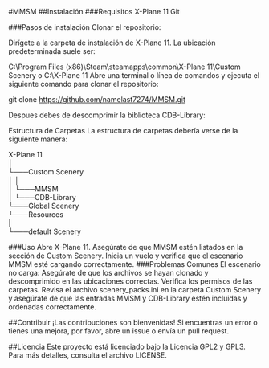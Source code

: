 #MMSM
##Instalación
###Requisitos
X-Plane 11
Git

###Pasos de instalación
Clonar el repositorio:

Dirígete a la carpeta de instalación de X-Plane 11. La ubicación predeterminada suele ser:

C:\Program Files (x86)\Steam\steamapps\common\X-Plane 11\Custom Scenery
o
C:\X-Plane 11
Abre una terminal o línea de comandos y ejecuta el siguiente comando para clonar el repositorio:

git clone https://github.com/namelast7274/MMSM.git

Despues debes de descomprimir la biblioteca CDB-Library:

Estructura de Carpetas
La estructura de carpetas debería verse de la siguiente manera:

X-Plane 11                        
│                                    
└───Custom Scenery                  
│    │                              
│    └───MMSM                        
│        └───CDB-Library                  
└───Global Scenery                  
└───Resources                        
      |                        
      └───default Scenery                  
                                          
###Uso
Abre X-Plane 11.
Asegúrate de que MMSM estén listados en la sección de Custom Scenery.
Inicia un vuelo y verifica que el escenario MMSM esté cargando correctamente.
###Problemas Comunes
El escenario no carga:
Asegúrate de que los archivos se hayan clonado y descomprimido en las ubicaciones correctas.
Verifica los permisos de las carpetas.
Revisa el archivo scenery_packs.ini en la carpeta Custom Scenery y asegúrate de que las entradas MMSM y CDB-Library estén incluidas y ordenadas correctamente.

##Contribuir
¡Las contribuciones son bienvenidas! Si encuentras un error o tienes una mejora, por favor, abre un issue o envía un pull request.

##Licencia
Este proyecto está licenciado bajo la Licencia GPL2 y GPL3. Para más detalles, consulta el archivo LICENSE.



